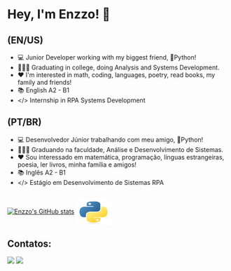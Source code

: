 # Hey, I'm Enzzo! 👋

## (EN/US)
- 💻 Junior Developer working with my biggest friend, 🐍Python!<br>
- 👨🏽‍💻 Graduating in college, doing Analysis and Systems Development.<br>
- ❤️ I'm interested in math, coding, languages, poetry, read books, my family and friends!<br>
- 📚 English A2 - B1
- </> Internship in RPA Systems Development

## (PT/BR)
- 💻 Desenvolvedor Júnior trabalhando com meu amigo, 🐍Python!<br>
- 👨🏽‍💻 Graduando na faculdade, Análise e Desenvolvimento de Sistemas.<br>
- ❤️ Sou interessado em matemática, programação, línguas estrangeiras, poesia, ler livros, minha família e amigos!<br>
- 📚 Inglês A2 - B1
- </> Estágio em Desenvolvimento de Sistemas RPA
##
[![Enzzo's GitHub stats](https://github-readme-stats.vercel.app/api?username=enzzodn&theme=one_dark_pro)](https://github.com/enzzodn/github-readme-stats)
<img align="center" alt="Enzzo-Python" height="60" width="80" src="https://raw.githubusercontent.com/devicons/devicon/master/icons/python/python-original.svg">

## Contatos:

<div>
<a href = "mailto:enzzodev@gmail.com"><img loading="lazy" src="https://img.shields.io/badge/Gmail-D14836?style=for-the-badge&logo=gmail&logoColor=white" target="_blank"></a>
<a href="https://www.linkedin.com/in/enzzodiasnogueira" target="_blank"><img loading="lazy" src="https://img.shields.io/badge/-LinkedIn-%230077B5?style=for-the-badge&logo=linkedin&logoColor=white" target="_blank"></a>   
</div>
